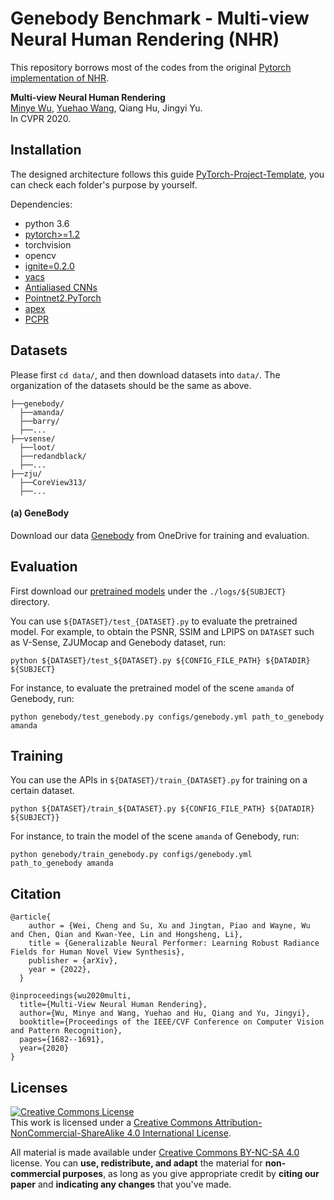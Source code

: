 # Genebody Benchmark - Multi-view Neural Human Rendering (NHR)

This repository borrows most of the codes from the original [Pytorch implementation of NHR](https://github.com/wuminye/NHR).

**Multi-view Neural Human Rendering** </br>
[Minye Wu](https://github.com/wuminye), [Yuehao Wang](https://github.com/yuehaowang), Qiang Hu, Jingyi Yu.</br>
In CVPR 2020.</br>


## Installation
The designed architecture follows this guide [PyTorch-Project-Template](https://github.com/L1aoXingyu/PyTorch-Project-Template), you can check each folder's purpose by yourself.

Dependencies:
- python 3.6
- [pytorch>=1.2](https://pytorch.org/)
- torchvision
- opencv
- [ignite=0.2.0](https://github.com/pytorch/ignite)
- [yacs](https://github.com/rbgirshick/yacs)
- [Antialiased CNNs](https://github.com/adobe/antialiased-cnns)
- [Pointnet2.PyTorch](https://github.com/sshaoshuai/Pointnet2.PyTorch)
- [apex](https://github.com/NVIDIA/apex)
- [PCPR](https://github.com/wuminye/PCPR)


## Datasets
Please first `cd data/`, and then download datasets into `data/`. The organization of the datasets should be the same as above.
```
├──genebody/
  ├──amanda/
  ├──barry/
  ├──...
├──vsense/
  ├──loot/
  ├──redandblack/
  ├──...
├──zju/
  ├──CoreView313/
  ├──...
```

#### (a) **GeneBody**
Download our data [Genebody](https://generalizable-neural-performer.github.io/genebody.html) from OneDrive for training and evaluation.

## Evaluation
First download our [pretrained models](https://hkustconnect-my.sharepoint.com/:f:/g/personal/wchengad_connect_ust_hk/EvGHnCMrL2xPoFPu6Hs4d5IBMgfAi753agWjCPOltCJsoA?e=tizNoe) under the `./logs/${SUBJECT}` directory.

You can use `${DATASET}/test_{DATASET}.py` to evaluate the pretrained model. For example, to obtain the PSNR, SSIM and LPIPS on  `DATASET` such as V-Sense, ZJUMocap and Genebody dataset, run:
```
python ${DATASET}/test_${DATASET}.py ${CONFIG_FILE_PATH} ${DATADIR} ${SUBJECT}
``` 

For instance, to evaluate the pretrained model of the scene `amanda` of Genebody, run:
```
python genebody/test_genebody.py configs/genebody.yml path_to_genebody amanda
```

## Training
You can use the APIs in `${DATASET}/train_{DATASET}.py` for training on a certain dataset.
```
python ${DATASET}/train_${DATASET}.py ${CONFIG_FILE_PATH} ${DATADIR} ${SUBJECT}}
```
For instance, to train the model of the scene `amanda` of Genebody, run:
```
python genebody/train_genebody.py configs/genebody.yml path_to_genebody amanda
```

## Citation
```
@article{
    author = {Wei, Cheng and Su, Xu and Jingtan, Piao and Wayne, Wu and Chen, Qian and Kwan-Yee, Lin and Hongsheng, Li},
    title = {Generalizable Neural Performer: Learning Robust Radiance Fields for Human Novel View Synthesis},
    publisher = {arXiv},
    year = {2022},
  }

@inproceedings{wu2020multi,
  title={Multi-View Neural Human Rendering},
  author={Wu, Minye and Wang, Yuehao and Hu, Qiang and Yu, Jingyi},
  booktitle={Proceedings of the IEEE/CVF Conference on Computer Vision and Pattern Recognition},
  pages={1682--1691},
  year={2020}
}
```


## Licenses

<a rel="license" href="http://creativecommons.org/licenses/by-nc-sa/4.0/"><img alt="Creative Commons License" style="border-width:0" src="https://i.creativecommons.org/l/by-nc-sa/4.0/80x15.png" /></a><br />This work is licensed under a <a rel="license" href="http://creativecommons.org/licenses/by-nc-sa/4.0/">Creative Commons Attribution-NonCommercial-ShareAlike 4.0 International License</a>.

All material is made available under [Creative Commons BY-NC-SA 4.0](https://creativecommons.org/licenses/by-nc-sa/4.0/legalcode) license. You can **use, redistribute, and adapt** the material for **non-commercial purposes**, as long as you give appropriate credit by **citing our paper** and **indicating any changes** that you've made.
